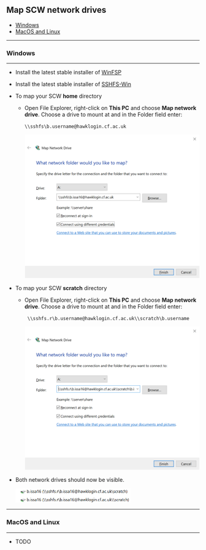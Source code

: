 ## Map SCW network drives


- [Windows](#windows)
- [MacOS and Linux](#macos-and-linux)

---

### Windows

---

- Install the latest stable installer of [WinFSP](https://github.com/billziss-gh/winfsp/releases/latest)

- Install the latest stable installer of [SSHFS-Win](https://github.com/billziss-gh/sshfs-win/releases/latest)

- To map your SCW **home** directory

  - Open File Explorer, right-click on **This PC** and choose **Map network drive**. Choose a drive to mount at and in the Folder field enter: 

    ```
    \\sshfs\b.username@hawklogin.cf.ac.uk
    ```

    <img src="images/home.png" width="500">

- To map your SCW **scratch** directory

  - Open File Explorer, right-click on **This PC** and choose **Map network drive**. Choose a drive to mount at and in the Folder field enter:  

    ```
     \\sshfs.r\b.username@hawklogin.cf.ac.uk\\scratch\b.username
    ```

    <img src="images/scratch.png" width="500" >

- Both network drives should now be visible.

  <img src="images/drives.png" width="300">
  
  

---

### MacOS and Linux

---

- TODO

